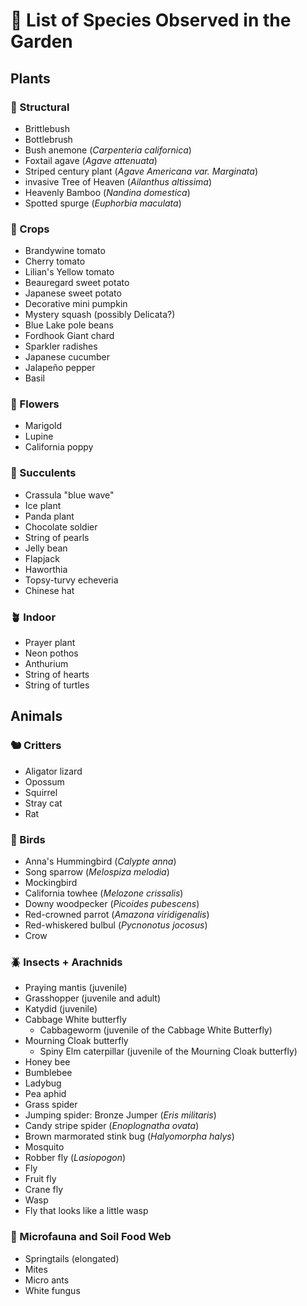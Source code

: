# 📜 List of Species Observed in the Garden

## Plants

### 🌳 Structural
- Brittlebush
- Bottlebrush
- Bush anemone (*Carpenteria californica*)
- Foxtail agave (*Agave attenuata*)
- Striped century plant (*Agave Americana var. Marginata*)
- invasive Tree of Heaven (*Ailanthus altissima*)
- Heavenly Bamboo (*Nandina domestica*)
- Spotted spurge (*Euphorbia maculata*)

### 🍅 Crops
- Brandywine tomato
- Cherry tomato
- Lilian's Yellow tomato
- Beauregard sweet potato
- Japanese sweet potato
- Decorative mini pumpkin
- Mystery squash (possibly Delicata?)
- Blue Lake pole beans
- Fordhook Giant chard
- Sparkler radishes
- Japanese cucumber
- Jalapeño pepper
- Basil

### 🌼 Flowers
- Marigold
- Lupine
- California poppy

### 🌵 Succulents
- Crassula "blue wave"
- Ice plant
- Panda plant
- Chocolate soldier
- String of pearls
- Jelly bean
- Flapjack
- Haworthia
- Topsy-turvy echeveria
- Chinese hat

### 🪴 Indoor
- Prayer plant
- Neon pothos
- Anthurium
- String of hearts
- String of turtles

## Animals

### 🐿️ Critters
- Aligator lizard
- Opossum
- Squirrel
- Stray cat
- Rat

### 🦜 Birds
- Anna's Hummingbird (*Calypte anna*)
- Song sparrow (*Melospiza melodia*)
- Mockingbird
- California towhee (*Melozone crissalis*)
- Downy woodpecker (*Picoides pubescens*)
- Red-crowned parrot (*Amazona viridigenalis*)
- Red-whiskered bulbul (*Pycnonotus jocosus*)
- Crow

### 🪲 Insects + Arachnids
- Praying mantis (juvenile)
- Grasshopper (juvenile and adult)
- Katydid (juvenile)
- Cabbage White butterfly
  - Cabbageworm (juvenile of the Cabbage White Butterfly)
- Mourning Cloak butterfly
  - Spiny Elm caterpillar (juvenile of the Mourning Cloak butterfly)
- Honey bee
- Bumblebee
- Ladybug
- Pea aphid
- Grass spider
- Jumping spider: Bronze Jumper (*Eris militaris*)
- Candy stripe spider (*Enoplognatha ovata*)
- Brown marmorated stink bug (*Halyomorpha halys*)
- Mosquito
- Robber fly (*Lasiopogon*)
- Fly
- Fruit fly
- Crane fly
- Wasp
- Fly that looks like a little wasp

### 🍄 Microfauna and Soil Food Web
- Springtails (elongated)
- Mites
- Micro ants
- White fungus
